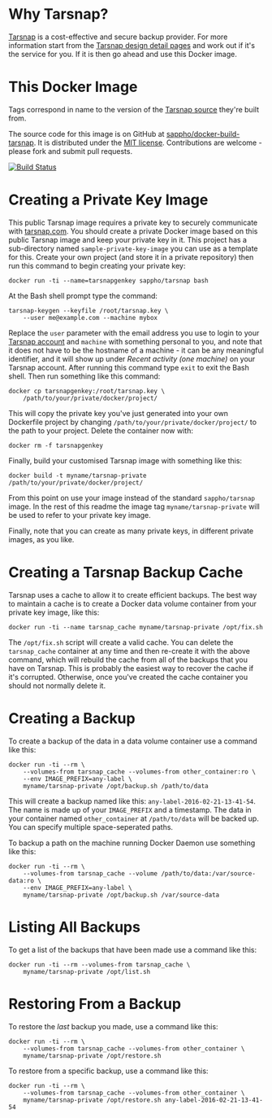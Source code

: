 # Why Tarsnap?

[Tarsnap](https://www.tarsnap.com) is a cost-effective and secure backup provider. For more information start from the [Tarsnap design detail pages](https://www.tarsnap.com/design.html) and work out if it's the service for you. If it is then go ahead and use this Docker image.

# This Docker Image

Tags correspond in name to the version of the [Tarsnap source](https://github.com/Tarsnap/tarsnap) they're built from.

The source code for this image is on GitHub at [sappho/docker-build-tarsnap](https://github.com/sappho/docker-build-tarsnap). It is distributed under the [MIT license](https://opensource.org/licenses/MIT). Contributions are welcome - please fork and submit pull requests.

[![Build Status](https://travis-ci.org/sappho/docker-build-tarsnap.svg?branch=master)](https://travis-ci.org/sappho/docker-build-tarsnap)

# Creating a Private Key Image

This public Tarsnap image requires a private key to securely communicate with [tarsnap.com](https://www.tarsnap.com). You should create a private Docker image based on this public Tarsnap image and keep your private key in it. This project has a sub-directory named `sample-private-key-image` you can use as a template for this. Create your own project (and store it in a private repository) then run this command to begin creating your private key:

    docker run -ti --name=tarsnapgenkey sappho/tarsnap bash

At the Bash shell prompt type the command:

    tarsnap-keygen --keyfile /root/tarsnap.key \
        --user me@example.com --machine mybox

Replace the `user` parameter with the email address you use to login to your [Tarsnap account](https://www.tarsnap.com/account.html) and `machine` with something personal to you, and note that it does not have to be the hostname of a machine - it can be any meaningful identifier, and it will show up under _Recent activity (one machine)_ on your Tarsnap account. After running this command type `exit` to exit the Bash shell. Then run something like this command:

    docker cp tarsnapgenkey:/root/tarsnap.key \
        /path/to/your/private/docker/project/

This will copy the private key you've just generated into your own Dockerfile project by changing `/path/to/your/private/docker/project/` to the path to your project. Delete the container now with:

    docker rm -f tarsnapgenkey

Finally, build your customised Tarsnap image with something like this:

    docker build -t myname/tarsnap-private /path/to/your/private/docker/project/

From this point on use your image instead of the standard `sappho/tarsnap` image. In the rest of this readme the image tag `myname/tarsnap-private` will be used to refer to your private key image.

Finally, note that you can create as many private keys, in different private images, as you like.

# Creating a Tarsnap Backup Cache

Tarsnap uses a cache to allow it to create efficient backups. The best way to maintain a cache is to create a Docker data volume container from your private key image, like this:

    docker run -ti --name tarsnap_cache myname/tarsnap-private /opt/fix.sh

The `/opt/fix.sh` script will create a valid cache. You can delete the `tarsnap_cache` container at any time and then re-create it with the above command, which will rebuild the cache from all of the backups that you have on Tarsnap. This is probably the easiest way to recover the cache if it's corrupted. Otherwise, once you've created the cache container you should not normally delete it.

# Creating a Backup

To create a backup of the data in a data volume container use a command like this:

    docker run -ti --rm \
        --volumes-from tarsnap_cache --volumes-from other_container:ro \
        --env IMAGE_PREFIX=any-label \
        myname/tarsnap-private /opt/backup.sh /path/to/data

This will create a backup named like this: `any-label-2016-02-21-13-41-54`. The name is made up of your `IMAGE_PREFIX` and a timestamp. The data in your container named `other_container` at `/path/to/data` will be backed up. You can specify multiple space-seperated paths.

To backup a path on the machine running Docker Daemon use something like this:

    docker run -ti --rm \
        --volumes-from tarsnap_cache --volume /path/to/data:/var/source-data:ro \
        --env IMAGE_PREFIX=any-label \
        myname/tarsnap-private /opt/backup.sh /var/source-data

# Listing All Backups

To get a list of the backups that have been made use a command like this:

    docker run -ti --rm --volumes-from tarsnap_cache \
        myname/tarsnap-private /opt/list.sh

# Restoring From a Backup

To restore the _last_ backup you made, use a command like this:

    docker run -ti --rm \
        --volumes-from tarsnap_cache --volumes-from other_container \
        myname/tarsnap-private /opt/restore.sh

To restore from a specific backup, use a command like this:

    docker run -ti --rm \
        --volumes-from tarsnap_cache --volumes-from other_container \
        myname/tarsnap-private /opt/restore.sh any-label-2016-02-21-13-41-54
